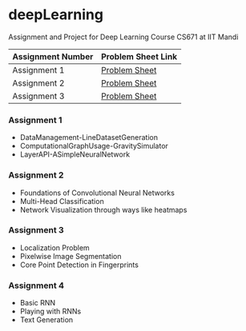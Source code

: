 # deepLearning
Assignment and Project for Deep Learning Course  CS671 at IIT Mandi

| Assignment Number | Problem Sheet Link |
| ------------------------- | ---------------- |
| Assignment 1 | [Problem Sheet](./assignment_1/assignment_1_problem_sheet.pdf) |
| Assignment 2 | [Problem Sheet](./assignment_2/assignment_2_problem_sheet.pdf) |
| Assignment 3 | [Problem Sheet](./assignment_3/assignment_3_problem_sheet.pdf) |

### Assignment 1 
*   DataManagement-LineDatasetGeneration
*   ComputationalGraphUsage-GravitySimulator
*   LayerAPI-ASimpleNeuralNetwork
### Assignment 2 
*   Foundations of Convolutional Neural Networks
*   Multi-Head Classification
*   Network Visualization through ways like heatmaps

### Assignment 3 
*   Localization Problem
*   Pixelwise Image Segmentation
*   Core Point Detection in Fingerprints
### Assignment 4 
*   Basic RNN
*   Playing with RNNs
*   Text Generation
